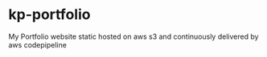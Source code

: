 # kp-portfolio
My Portfolio website static hosted on aws s3 and continuously delivered by aws codepipeline
